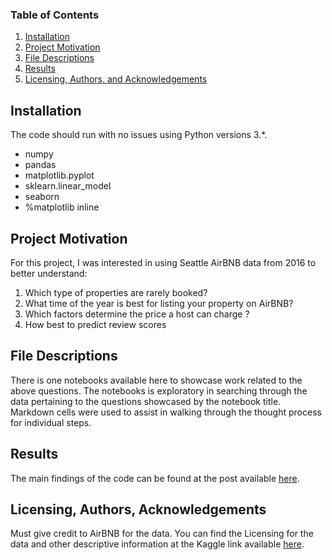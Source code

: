 
### Table of Contents

1. [Installation](#installation)
2. [Project Motivation](#motivation)
3. [File Descriptions](#files)
4. [Results](#results)
5. [Licensing, Authors, and Acknowledgements](#licensing)

## Installation <a name="installation"></a>

The code should run with no issues using Python versions 3.*.
* numpy
* pandas
* matplotlib.pyplot
* sklearn.linear_model
* seaborn
* %matplotlib inline

## Project Motivation<a name="motivation"></a>

For this project, I was interested in using Seattle AirBNB data from 2016 to better understand:

1. Which type of properties are rarely booked?
2. What time of the year is best for listing your property on AirBNB?
3. Which factors determine the price a host can charge ?
4. How best to predict review scores





## File Descriptions <a name="files"></a>

There is one notebooks available here to showcase work related to the above questions. The notebooks is exploratory in searching through the data pertaining to the questions showcased by the notebook title.  Markdown cells were used to assist in walking through the thought process for individual steps.  


## Results<a name="results"></a>

The main findings of the code can be found at the post available [here](https://fmakayi.github.io/).

## Licensing, Authors, Acknowledgements<a name="licensing"></a>

Must give credit to AirBNB for the data.  You can find the Licensing for the data and other descriptive information at the Kaggle link available [here](https://www.kaggle.com/airbnb/seattle/data).
